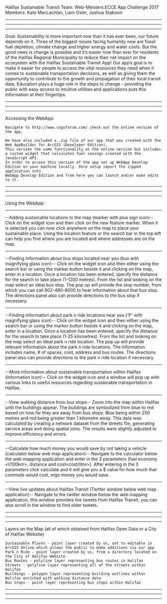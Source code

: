 Halifax Sustainable Transit 
Team: Web-Meisters
ECCE App Challenge 2017
Members: Kate MacLachlan, Liam Osler, Joshua Staboon

---------------------------------------------------------------------------------------
---------------------------------------------------------------------------------------
---------------------------------------------------------------------------------------

Goal:
	Sustainability is more important now than it has ever been, our future depends on it. Three of the biggest issues facing humanity now are fossil
	fuel depletion, climate change and higher energy and water costs. But the good news is change is possible and it’s easier now than ever for 
	residents of the Halifax Regional Municipality to reduce their net impact on the ecosystem with the Halifax Sustainable Transit App! Our app’s 
	goal is to make it easier for people to access the vital resources they need when it comes to sustainable transportation decisions, as well as 
	giving them the opportunity to contribute to the growth and propagation of their local transit data. Education plays a huge role in the steps to 
	change - providing the public with easy access to intuitive utilities and applications puts this information at their fingertips.
	
---------------------------------------------------------------------------------------
---------------------------------------------------------------------------------------
---------------------------------------------------------------------------------------

Accessing the WebApp:

	Navigate to http://www.cogsforum.com/ check out the online version of the app.
	
	We have also included a .zip file of our app that was created with the Web AppBuilder for ArcGIS (Developer Edition).	
	This version the same functionality as the online version but includes a custom widget that calculates fuel savings created with the JavaScript API.
	In order to access this version of the app set up WebApp Develop Edition on your machine locally. Once setup import the zipped application into
	WebApp Develop Edition and from here you can launch and/or make edits to it.
	

---------------------------------------------------------------------------------------
---------------------------------------------------------------------------------------
---------------------------------------------------------------------------------------

Using the WebApp:

***************************************************************************************
--Adding sustainable locations to the map (marker with plus sign icon)--
	Click on the widget icon and then click on the new feature marker. When it is selected you can now click anywhere on the map to place your
	sustainable place. Using the location feature or the search bar in the top left can help you find where you are located and where addresses are
	on the map.

***************************************************************************************
--Finding Information about bus stops located near you (bus with magnifying glass icon)--
	Click on the widget icon and then either using the search bar or using the marker button beside it and clicking on the map, enter in a location.
	Once a location has been entered, specify the distance for the search to take place (1-1200 metres). From the list and looking on the map select an
	ideal bus stop. The pop up will provide the stop number, from which you can call 902-480-8000 to hear information about that bus stop.
	The directions panel also can provide directions to the bus stop if necessary.

***************************************************************************************
--Finding Information about park n ride locations near you ('P' with magnifying glass icon)--
	Click on the widget icon and then either using the search bar or using the marker button beside it and clicking on the map, enter in a location.
	Once a location has been entered, specify the distance for the search to take place (1-25 kilometres). From the list and looking on the map select an
	ideal park n ride location. The pop up will provide relevant information about the park n ride locations. The information includes name, # of spaces,
	cost, address and bus routes. The directions panel also can provide directions to the park n ride location if necessary.

***************************************************************************************
--More information about sustainable transportation within Halifax (information icon)--
	Click on the widget icon and a window will pop up with various links to useful resources regarding sustainable transportation in Halifax.
	
***************************************************************************************
--View walking distance from bus stops--
	Zoom into the map within Halifax until the buildings appear. The buildings are symbolized from blue to red based on how far they are away
	from bus stops. Blue being within 250 metres and red being greater than 1 kilometre away. This data was calculated by creating a network
	dataset from the streets file, generating service areas and doing spatial joins. The results were slightly adjusted to improve efficiency and errors.

***************************************************************************************
--Calculate how much money you would save by not taking a vehicle (calculator below web map application)--
	Navigate to the calculator below the web mapping application and enter in the 3 parameters (fuel economy <l/100km>, distance<km> and cost<cost/litre>).
	After entering in the 3 parameters click calculate and it will give you a $ value for how much that commute would cost, ergo money you would save.

***************************************************************************************
--View live updates about Halifax Transit (Twitter window below web map application)--
	Navigate to the twitter window below the web mapping application, this window provides live tweets from Halifax Transit, you can also scroll in the 
	window to find older tweets.

---------------------------------------------------------------------------------------
---------------------------------------------------------------------------------------
---------------------------------------------------------------------------------------

Layers on the Map (all of which obtained from Halifax Open Data or a City of Halifax Website)

	Sustainable Places - point layer created by us, set to editable in ArcGIS Online which allows the public to make additions via our app
	Park n Ride - point layer created by us, from a directory located on the City of Halifax Website
	Bus Routes - polyline layer representing bus routes in Halifax
	Streets - polyline layer representing all of the streets within Halifax 
	Buildings - polygon layer representing building outlines within Halifax enriched with walking distance data
	Bus Stops - point layer representing bus stops within Halifax


---------------------------------------------------------------------------------------
---------------------------------------------------------------------------------------
---------------------------------------------------------------------------------------



